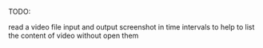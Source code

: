 TODO:

read a video file input and output screenshot in time intervals to help to list the content of video without open them
